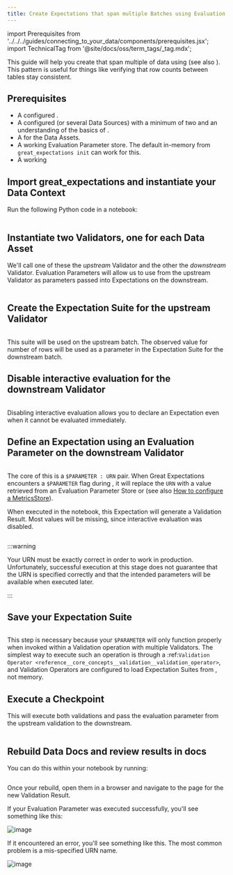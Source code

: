 ```yaml
---
title: Create Expectations that span multiple Batches using Evaluation Parameters
---
```


import Prerequisites from '../../../guides/connecting_to_your_data/components/prerequisites.jsx';
import TechnicalTag from '@site/docs/oss/term_tags/_tag.mdx';

This guide will help you create <TechnicalTag tag="expectation" text="Expectations" /> that span multiple <TechnicalTag tag="batch" text="Batches" /> of data using <TechnicalTag tag="evaluation_parameter" text="Evaluation Parameters" /> (see also <TechnicalTag tag="evaluation_parameter_store" text="Evaluation Parameter Stores" />). This pattern is useful for things like verifying that row counts between tables stay consistent.

## Prerequisites

<Prerequisites>

- A configured <TechnicalTag tag="data_context" text="Data Context" />.
- A configured <TechnicalTag tag="datasource" text="Data Source" /> (or several Data Sources) with a minimum of two <TechnicalTag tag="data_asset" text="Data Assets" /> and an understanding of the basics of <TechnicalTag tag="batch_request" text="Batch Requests" />.
- A <TechnicalTag tag="expectation_suite" text="Expectations Suites" /> for the Data Assets.
- A working Evaluation Parameter store. The default in-memory <TechnicalTag tag="store" text="Store" /> from ``great_expectations init`` can work for this.
- A working <TechnicalTag tag="checkpoint" text="Checkpoint" />

</Prerequisites>

## Import great_expectations and instantiate your Data Context

Run the following Python code in a notebook:

```python name="tests/integration/docusaurus/expectations/advanced/how_to_create_expectations_that_span_multiple_batches_using_evaluation_parameters.py get_context"
```

## Instantiate two Validators, one for each Data Asset

We'll call one of these <TechnicalTag tag="validator" text="Validators" /> the *upstream* Validator and the other the *downstream* Validator. Evaluation Parameters will allow us to use <TechnicalTag tag="validation_result" text="Validation Results" /> from the upstream Validator as parameters passed into Expectations on the downstream.


 ```python name="tests/integration/docusaurus/expectations/advanced/how_to_create_expectations_that_span_multiple_batches_using_evaluation_parameters.py get validators"
```

## Create the Expectation Suite for the upstream Validator

```python name="tests/integration/docusaurus/expectations/advanced/how_to_create_expectations_that_span_multiple_batches_using_evaluation_parameters.py create upstream_expectation_suite"
```

This suite will be used on the upstream batch. The observed value for number of rows will be used as a parameter in the Expectation Suite for the downstream batch.

## Disable interactive evaluation for the downstream Validator

```python name="tests/integration/docusaurus/expectations/advanced/how_to_create_expectations_that_span_multiple_batches_using_evaluation_parameters.py disable interactive_evaluation"
```

Disabling interactive evaluation allows you to declare an Expectation even when it cannot be evaluated immediately.

## Define an Expectation using an Evaluation Parameter on the downstream Validator

```python name="tests/integration/docusaurus/expectations/advanced/how_to_create_expectations_that_span_multiple_batches_using_evaluation_parameters.py add expectation with evaluation parameter"
```

The core of this is a ``$PARAMETER : URN`` pair. When Great Expectations encounters a ``$PARAMETER`` flag during <TechnicalTag tag="validation" text="Validation" />, it will replace the ``URN`` with a value retrieved from an Evaluation Parameter Store or <TechnicalTag tag="metric_store" text="Metrics Store" /> (see also [How to configure a MetricsStore](../../../guides/setup/configuring_metadata_stores/how_to_configure_a_metricsstore.md)).

When executed in the notebook, this Expectation will generate a Validation Result. Most values will be missing, since interactive evaluation was disabled.

```python name="tests/integration/docusaurus/expectations/advanced/how_to_create_expectations_that_span_multiple_batches_using_evaluation_parameters.py expected_validation_result"
 ```

:::warning

Your URN must be exactly correct in order to work in production. Unfortunately, successful execution at this stage does not guarantee that the URN is specified correctly and that the intended parameters will be available when executed later.

:::

## Save your Expectation Suite

 ```python name="tests/integration/docusaurus/expectations/advanced/how_to_create_expectations_that_span_multiple_batches_using_evaluation_parameters.py save downstream_expectation_suite"
 ```

This step is necessary because your ``$PARAMETER`` will only function properly when invoked within a Validation operation with multiple Validators. The simplest way to execute such an operation is through a :ref:`Validation Operator <reference__core_concepts__validation__validation_operator>`, and Validation Operators are configured to load Expectation Suites from <TechnicalTag tag="expectation_store" text="Expectation Stores" />, not memory.

## Execute a Checkpoint

This will execute both validations and pass the evaluation parameter from the upstream validation to the downstream.

```python name="tests/integration/docusaurus/expectations/advanced/how_to_create_expectations_that_span_multiple_batches_using_evaluation_parameters.py run checkpoint"
```

## Rebuild Data Docs and review results in docs

You can do this within your notebook by running:

```python name="tests/integration/docusaurus/expectations/advanced/how_to_create_expectations_that_span_multiple_batches_using_evaluation_parameters.py build data docs"
```

Once your <TechnicalTag tag="data_docs" text="Data Docs" /> rebuild, open them in a browser and navigate to the page for the new Validation Result.

If your Evaluation Parameter was executed successfully, you'll see something like this:

![image](@site/docs/oss/images/evaluation_parameter_success.png)

If it encountered an error, you'll see something like this. The most common problem is a mis-specified URN name.

![image](@site/docs/oss/images/evaluation_parameter_error.png)

